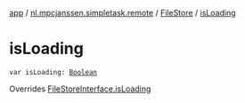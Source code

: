 [app](../../index.md) / [nl.mpcjanssen.simpletask.remote](../index.md) / [FileStore](index.md) / [isLoading](.)

# isLoading

`var isLoading: `[`Boolean`](https://kotlinlang.org/api/latest/jvm/stdlib/kotlin/-boolean/index.html)

Overrides [FileStoreInterface.isLoading](../-file-store-interface/is-loading.md)

